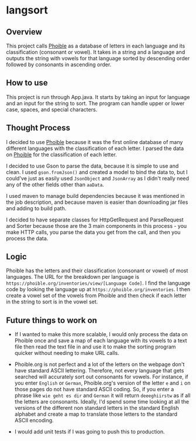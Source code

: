 # langsort

## Overview
This project calls [Phoible](https://phoible.org/) as a database of letters in each language and its classification (consonant or vowel). It takes in a string and a language and outputs the string with vowels for that language sorted by descending order followed by consonants in ascending order.

## How to use
This project is run through App.java. It starts by taking an input for language and an input for the string to sort. The program can handle upper or lower case, spaces, and special characters.

## Thought Process
I decided to use [Phoible](https://phoible.org/) because it was the first online database of many different languages with the classification of each letter. I parsed the data on [Phoible](https://phoible.org/) for the classification of each letter. 

I decided to use Gson to parse the data, because it is simple to use and clean. I used `gson.fromJson()` and created a model to bind the data to, but I could've just as easily used `JsonObject` and `JsonArray` as I didn't really need any of the other fields other than `aaData`. 

I used maven to manage build dependencies because it was mentioned in the job description, and because maven is easier than downloading jar files and adding to build path.

I decided to have separate classes for HttpGetRequest and ParseRequest and Sorter because those are the 3 main components in this process - you make HTTP calls, you parse the data you get from the call, and then you process the data. 

## Logic
Phoible has the letters and their classification (consonant or vowel) of most languages. The URL for the breakdown per language is `https://phoible.org/inventories/view/[Language Code]`. I find the language code by looking the language up at `https://phoible.org/inventories`. I then create a vowel set of the vowels from Phoible and then check if each letter in the string to sort is in the vowel set.

## Future things to work on
- If I wanted to make this more scalable, I would only process the data on Phoible once and save a map of each language with its vowels to a text file then read the text file in and use it to make the sorting program quicker without needing to make URL calls.

- Phoible.org is not perfect and a lot of the letters on the webpage don't have standard ASCII lettering. Therefore, not every language that gets searched will accurately sort out consonants for vowels. For instance, if you enter `English` or `German`, Phoible.org's version of the letter `e` and `i` on those pages do not have standard ASCII coding. So, if you enter a phrase like `wie geht es dir` and `German` it will return `deeeghiirstw` as if all the letters are consonants. Ideally, I'd spend some time looking at all the versions of the different non standard letters in the standard English alphabet and create a map to translate those letters to the standard ASCII encoding.

- I would add unit tests if I was going to push this to production.
